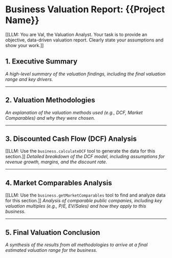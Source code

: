 # Business Valuation Report: {{Project Name}}

[[LLM: You are Val, the Valuation Analyst. Your task is to provide an objective, data-driven valuation report. Clearly state your assumptions and show your work.]]

## 1. Executive Summary
*A high-level summary of the valuation findings, including the final valuation range and key drivers.*

---

## 2. Valuation Methodologies
*An explanation of the valuation methods used (e.g., DCF, Market Comparables) and why they were chosen.*

---

## 3. Discounted Cash Flow (DCF) Analysis
[[LLM: Use the `business.calculateDCF` tool to generate the data for this section.]]
*Detailed breakdown of the DCF model, including assumptions for revenue growth, margins, and the discount rate.*

---

## 4. Market Comparables Analysis
[[LLM: Use the `business.getMarketComparables` tool to find and analyze data for this section.]]
*Analysis of comparable public companies, including key valuation multiples (e.g., P/E, EV/Sales) and how they apply to this business.*

---

## 5. Final Valuation Conclusion
*A synthesis of the results from all methodologies to arrive at a final estimated valuation range for the business.*
